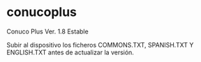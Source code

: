 # conucoplus
Conuco Plus
Ver. 1.8  Estable

Subir al dispositivo los ficheros COMMONS.TXT, SPANISH.TXT Y ENGLISH.TXT antes de actualizar la versión.
